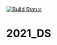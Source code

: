 [![Build Status](https://travis-ci.com/acjones27/2021_DS.svg?branch=main)](https://travis-ci.com/acjones27/2021_DS)

# 2021_DS
